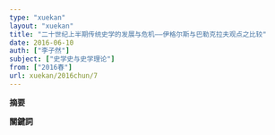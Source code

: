 ```yaml
---
type: "xuekan"
layout: "xuekan"
title: "二十世纪上半期传统史学的发展与危机——伊格尔斯与巴勒克拉夫观点之比较"
date: 2016-06-10
auth: ["李子然"]
subject: ["史学史与史学理论"]
from: ["2016春"]
url: xuekan/2016chun/7
---
```


**摘要**

**關鍵詞**
